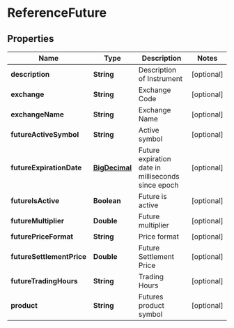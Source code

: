 # ReferenceFuture

## Properties
Name | Type | Description | Notes
------------ | ------------- | ------------- | -------------
**description** | **String** | Description of Instrument |  [optional]
**exchange** | **String** | Exchange Code |  [optional]
**exchangeName** | **String** | Exchange Name |  [optional]
**futureActiveSymbol** | **String** | Active symbol |  [optional]
**futureExpirationDate** | [**BigDecimal**](BigDecimal.md) | Future expiration date in milliseconds since epoch |  [optional]
**futureIsActive** | **Boolean** | Future is active |  [optional]
**futureMultiplier** | **Double** | Future multiplier |  [optional]
**futurePriceFormat** | **String** | Price format |  [optional]
**futureSettlementPrice** | **Double** | Future Settlement Price |  [optional]
**futureTradingHours** | **String** | Trading Hours |  [optional]
**product** | **String** | Futures product symbol |  [optional]

